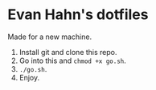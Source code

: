 Evan Hahn's dotfiles
====================

Made for a new machine.

1. Install git and clone this repo.
2. Go into this and `chmod +x go.sh`.
3. `./go.sh`.
4. Enjoy.
